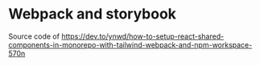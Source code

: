 # Webpack and storybook

Source code of https://dev.to/ynwd/how-to-setup-react-shared-components-in-monorepo-with-tailwind-webpack-and-npm-workspace-570n
